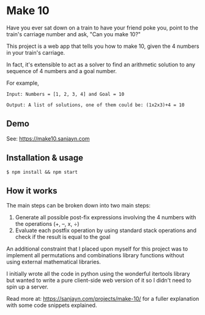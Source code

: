 # Make 10

Have you ever sat down on a train to have your friend poke you, point to the train's carriage number and ask, "Can you make 10?"

This project is a web app that tells you how to make 10, given the 4 numbers in your train's carriage.

In fact, it's extensible to act as a solver to find an arithmetic solution to any sequence of 4 numbers and a goal number.

For example,

```
Input: Numbers = [1, 2, 3, 4] and Goal = 10

Output: A list of solutions, one of them could be: (1x2x3)+4 = 10
```

## Demo

See: https://make10.sanjayn.com

## Installation & usage

```
$ npm install && npm start
```

## How it works

The main steps can be broken down into two main steps:

1. Generate all possible post-fix expressions involving the 4 numbers with the operations (+, –, x, ÷)
2. Evaluate each postfix operation by using standard stack operations and check if the result is equal to the goal

An additional constraint that I placed upon myself for this project was to implement all permutations and combinations library functions without using external mathematical libraries.

I initially wrote all the code in python using the wonderful itertools library but wanted to write a pure client-side web version of it so I didn't need to spin up a server.

Read more at: https://sanjayn.com/projects/make-10/ for a fuller explanation with some code snippets explained.
